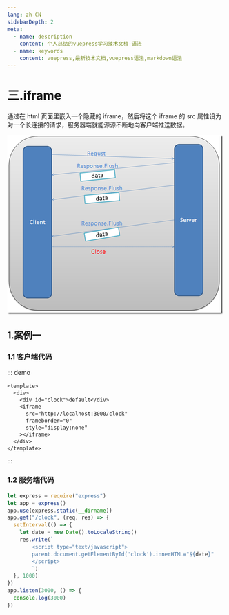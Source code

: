 ```yaml
---
lang: zh-CN
sidebarDepth: 2
meta:
  - name: description
    content: 个人总结的vuepress学习技术文档-语法
  - name: keywords
    content: vuepress,最新技术文档,vuepress语法,markdown语法
---
```


# 三.iframe

通过在 html 页面里嵌入一个隐藏的 iframe，然后将这个 iframe 的 src 属性设为对一个长连接的请求，服务器端就能源源不断地向客户端推送数据。

![](./1.3.png)

## 1.案例一

### 1.1 客户端代码

::: demo

```vue
<template>
  <div>
    <div id="clock">default</div>
    <iframe
      src="http://localhost:3000/clock"
      frameborder="0"
      style="display:none"
    ></iframe>
  </div>
</template>
```

:::

### 1.2 服务端代码

```js
let express = require("express")
let app = express()
app.use(express.static(__dirname))
app.get("/clock", (req, res) => {
  setInterval(() => {
    let date = new Date().toLocaleString()
    res.write(`
        <script type="text/javascript">
        parent.document.getElementById('clock').innerHTML="${date}"
        </script>
        `)
  }, 1000)
})
app.listen(3000, () => {
  console.log(3000)
})
```
